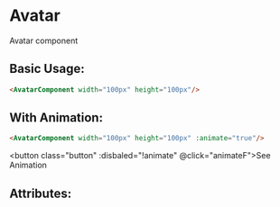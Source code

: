 <script setup>
import { ref } from 'vue'
import AvatarComponent from '../src/components/AvatarComponent.vue'

const animate = ref(false)
const animateF = () => {
  animate.value = false
  setTimeout(() => animate.value = true, 500)
}
</script>

# Avatar

Avatar component

## Basic Usage:

```html
<AvatarComponent width="100px" height="100px"/>
```

<AvatarComponent width="100px" height="100px"/>

## With Animation:

```html
<AvatarComponent width="100px" height="100px" :animate="true"/>
```

<AvatarComponent width="100px" height="100px" :animate="animate"/>

<button class="button" :disbaled="!animate" @click="animateF">See Animation</button>  

## Attributes:
